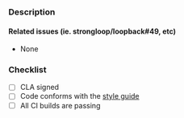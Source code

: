 ### Description


#### Related issues (ie. strongloop/loopback#49, etc)

- None

### Checklist

- [ ] CLA signed
- [ ] Code conforms with the [style
  guide](http://loopback.io/doc/en/contrib/style-guide.html)
- [ ] All CI builds are passing
